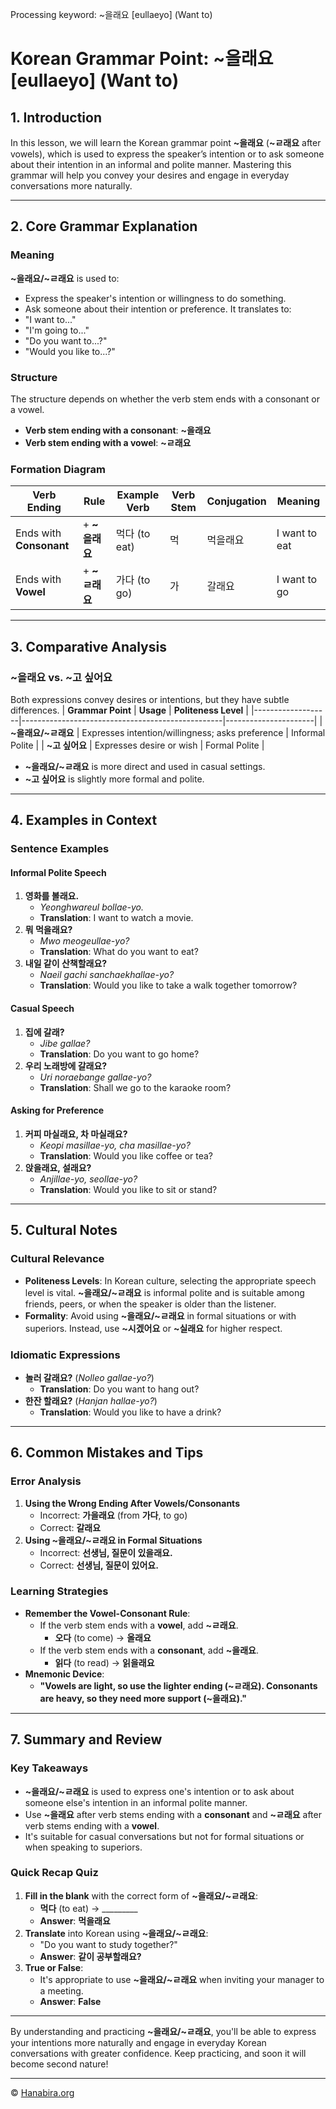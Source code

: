 Processing keyword: ~을래요 [eullaeyo] (Want to)
# Korean Grammar Point: ~을래요 [eullaeyo] (Want to)

## 1. Introduction
In this lesson, we will learn the Korean grammar point **~을래요** (**~ㄹ래요** after vowels), which is used to express the speaker’s intention or to ask someone about their intention in an informal and polite manner. Mastering this grammar will help you convey your desires and engage in everyday conversations more naturally.

---
## 2. Core Grammar Explanation
### Meaning
**~을래요/~ㄹ래요** is used to:
- Express the speaker's intention or willingness to do something.
- Ask someone about their intention or preference.
It translates to:
- "I want to..."
- "I'm going to..."
- "Do you want to...?"
- "Would you like to...?"
### Structure
The structure depends on whether the verb stem ends with a consonant or a vowel.
- **Verb stem ending with a consonant**: **~을래요**
- **Verb stem ending with a vowel**: **~ㄹ래요**
### Formation Diagram
| **Verb Ending**         | **Rule**    | **Example Verb** | **Verb Stem** | **Conjugation** | **Meaning**            |
|-------------------------|-------------|------------------|---------------|-----------------|------------------------|
| Ends with **Consonant** | + **~을래요** | 먹다 (to eat)     | 먹             | 먹을래요         | I want to eat          |
| Ends with **Vowel**     | + **~ㄹ래요** | 가다 (to go)      | 가             | 갈래요           | I want to go           |
---
## 3. Comparative Analysis
### ~을래요 vs. ~고 싶어요
Both expressions convey desires or intentions, but they have subtle differences.
| **Grammar Point** | **Usage**                                        | **Politeness Level** |
|-------------------|--------------------------------------------------|----------------------|
| **~을래요/~ㄹ래요**  | Expresses intention/willingness; asks preference | Informal Polite      |
| **~고 싶어요**     | Expresses desire or wish                         | Formal Polite        |
- **~을래요/~ㄹ래요** is more direct and used in casual settings.
- **~고 싶어요** is slightly more formal and polite.
---
## 4. Examples in Context
### Sentence Examples
#### Informal Polite Speech
1. **영화를 볼래요.**
   - *Yeonghwareul bollae-yo.*
   - **Translation**: I want to watch a movie.
2. **뭐 먹을래요?**
   - *Mwo meogeullae-yo?*
   - **Translation**: What do you want to eat?
3. **내일 같이 산책할래요?**
   - *Naeil gachi sanchaekhallae-yo?*
   - **Translation**: Would you like to take a walk together tomorrow?
#### Casual Speech
1. **집에 갈래?**
   - *Jibe gallae?*
   - **Translation**: Do you want to go home?
2. **우리 노래방에 갈래요?**
   - *Uri noraebange gallae-yo?*
   - **Translation**: Shall we go to the karaoke room?
#### Asking for Preference
1. **커피 마실래요, 차 마실래요?**
   - *Keopi masillae-yo, cha masillae-yo?*
   - **Translation**: Would you like coffee or tea?
2. **앉을래요, 설래요?**
   - *Anjillae-yo, seollae-yo?*
   - **Translation**: Would you like to sit or stand?
---
## 5. Cultural Notes
### Cultural Relevance
- **Politeness Levels**: In Korean culture, selecting the appropriate speech level is vital. **~을래요/~ㄹ래요** is informal polite and is suitable among friends, peers, or when the speaker is older than the listener.
- **Formality**: Avoid using **~을래요/~ㄹ래요** in formal situations or with superiors. Instead, use **~시겠어요** or **~실래요** for higher respect.
### Idiomatic Expressions
- **놀러 갈래요?** (*Nolleo gallae-yo?*)
  - **Translation**: Do you want to hang out?
- **한잔 할래요?** (*Hanjan hallae-yo?*)
  - **Translation**: Would you like to have a drink?
---
## 6. Common Mistakes and Tips
### Error Analysis
1. **Using the Wrong Ending After Vowels/Consonants**
   - Incorrect: **가을래요** (from **가다**, to go)
   - Correct: **갈래요**
2. **Using ~을래요/~ㄹ래요 in Formal Situations**
   - Incorrect: **선생님, 질문이 있을래요.**
   - Correct: **선생님, 질문이 있어요.**
### Learning Strategies
- **Remember the Vowel-Consonant Rule**:
  - If the verb stem ends with a **vowel**, add **~ㄹ래요**.
    - **오다** (to come) → **올래요**
  - If the verb stem ends with a **consonant**, add **~을래요**.
    - **읽다** (to read) → **읽을래요**
- **Mnemonic Device**:
  - **"Vowels are light, so use the lighter ending (~ㄹ래요). Consonants are heavy, so they need more support (~을래요)."**
---
## 7. Summary and Review
### Key Takeaways
- **~을래요/~ㄹ래요** is used to express one's intention or to ask about someone else's intention in an informal polite manner.
- Use **~을래요** after verb stems ending with a **consonant** and **~ㄹ래요** after verb stems ending with a **vowel**.
- It's suitable for casual conversations but not for formal situations or when speaking to superiors.
### Quick Recap Quiz
1. **Fill in the blank** with the correct form of **~을래요/~ㄹ래요**:
   - **먹다** (to eat) → _________
   - **Answer**: **먹을래요**
2. **Translate** into Korean using **~을래요/~ㄹ래요**:
   - "Do you want to study together?"
   - **Answer**: **같이 공부할래요?**
3. **True or False**:
   - It's appropriate to use **~을래요/~ㄹ래요** when inviting your manager to a meeting.
   - **Answer**: **False**
---
By understanding and practicing **~을래요/~ㄹ래요**, you'll be able to express your intentions more naturally and engage in everyday Korean conversations with greater confidence. Keep practicing, and soon it will become second nature!

---
© [Hanabira.org](https://hanabira.org)
